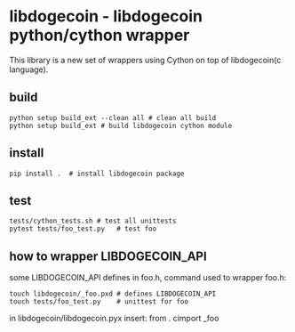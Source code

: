 libdogecoin - libdogecoin python/cython wrapper
=====
This library is a new set of wrappers using Cython on top of libdogecoin(c language).

build
-----
```
python setup build_ext --clean all # clean all build
python setup build_ext # build libdogecoin cython module
```

install
-------
```pip install .  # install libdogecoin package```

test
------
```
tests/cython_tests.sh # test all unittests
pytest tests/foo_test.py   # test foo
```

how to wrapper LIBDOGECOIN_API
-------------
some LIBDOGECOIN_API defines in foo.h, command used to wrapper foo.h:
```
touch libdogecoin/_foo.pxd # defines LIBDOGECOIN_API
touch tests/foo_test.py    # unittest for foo
```
in libdogecoin/libdogecoin.pyx insert: from . cimport _foo




